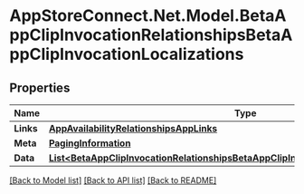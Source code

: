 # AppStoreConnect.Net.Model.BetaAppClipInvocationRelationshipsBetaAppClipInvocationLocalizations

## Properties

Name | Type | Description | Notes
------------ | ------------- | ------------- | -------------
**Links** | [**AppAvailabilityRelationshipsAppLinks**](AppAvailabilityRelationshipsAppLinks.md) |  | [optional] 
**Meta** | [**PagingInformation**](PagingInformation.md) |  | [optional] 
**Data** | [**List&lt;BetaAppClipInvocationRelationshipsBetaAppClipInvocationLocalizationsDataInner&gt;**](BetaAppClipInvocationRelationshipsBetaAppClipInvocationLocalizationsDataInner.md) |  | [optional] 

[[Back to Model list]](../README.md#documentation-for-models) [[Back to API list]](../README.md#documentation-for-api-endpoints) [[Back to README]](../README.md)

